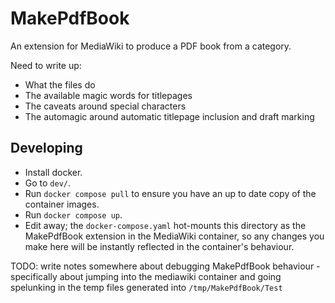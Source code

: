 # MakePdfBook

An extension for MediaWiki to produce a PDF book from a category.

Need to write up:

- What the files do
- The available magic words for titlepages
- The caveats around special characters
- The automagic around automatic titlepage inclusion and draft marking


## Developing
- Install docker.
- Go to `dev/`.
- Run `docker compose pull` to ensure you have an up to date copy of the container images.
- Run `docker compose up`.
- Edit away; the `docker-compose.yaml` hot-mounts this directory as the MakePdfBook extension in the MediaWiki container, so any changes you make here will be instantly reflected in the container's behaviour.

TODO: write notes somewhere about debugging MakePdfBook behaviour - specifically about jumping into the mediawiki container and going spelunking in the temp files generated into `/tmp/MakePdfBook/Test`